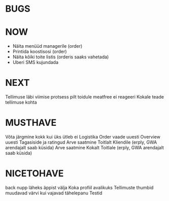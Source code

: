 # BUGS

# NOW
* Näita menüüd managerile (order)
* Printida koostisosi (order)
* Näita kõiki toite listis (orderis saaks vahetada)
* Uberi SMS kujundada

# NEXT
Tellimuse läbi viimise protsess
pilt toidule
meatfree ei reageeri
Kokale teade tellimuse kohta

# MUSTHAVE
Võta järgmine kokk kui üks ütleb ei
Logistika
Order vaade uuesti
Overview uuesti
Tagasiside ja ratingud
Arve saatmine Toitlalt Kliendile (erply, GWA arendajalt saab küsida)
Arve saatmine Kokalt Toitlale (erply, GWA arendajalt saab küsida)

# NICETOHAVE
back nupp läheks äppist välja
Koka profiil avalikuks
Tellimuste thumbid muudavad värvi kui vajavad tähelepanu
Testid

